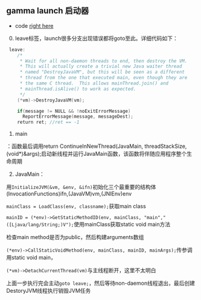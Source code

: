 ## gamma launch 启动器
+ code [right here](https://github.com/NagaseMinato/openjdk/blob/jdk7u/jdk7u/hotspot/src/share/tools/launcher/java.c#L389)

0. leave标签，launch很多分支出现错误都将goto至此。详细代码如下：
```cpp
 leave:
    /*
     * Wait for all non-daemon threads to end, then destroy the VM.
     * This will actually create a trivial new Java waiter thread
     * named "DestroyJavaVM", but this will be seen as a different
     * thread from the one that executed main, even though they are
     * the same C thread.  This allows mainThread.join() and
     * mainThread.isAlive() to work as expected.
     */
    (*vm)->DestroyJavaVM(vm);

    if(message != NULL && !noExitErrorMessage)
      ReportErrorMessage(message, messageDest);
    return ret; //ret == -1
```

1. main

：函数最后调用return ContinueInNewThread(JavaMain, threadStackSize, (void*)&args);启动新线程并运行JavaMain函数，该函数将伴随应用程序整个生命周期

2. JavaMain：

用`InitializeJVM(&vm, &env, &ifn)`初始化三个最重要的结构体(InvocationFunctions)ifn,(JavaVM)vm,(JNIEnv)env

`mainClass = LoadClass(env, classname);`获取main class

`mainID = (*env)->GetStaticMethodID(env, mainClass, "main","([Ljava/lang/String;)V");`使用mainClass获取static void main方法

检查main method是否为public，然后构建arguments数组

`(*env)->CallStaticVoidMethod(env, mainClass, mainID, mainArgs);`传参调用static void main，

`(*vm)->DetachCurrentThread(vm)`与主线程断开，这里不太明白

上面一步执行完会主动`goto leave;`，然后等待non-daemon线程退出，最后创建DestoryJVM线程执行销毁JVM任务






